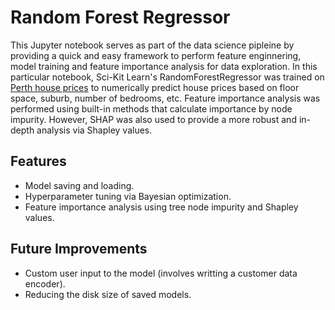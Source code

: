 # Random Forest Regressor
This Jupyter notebook serves as part of the data science pipleine by providing a quick and easy framework to
perform feature enginnering, model training and feature importance analysis for data exploration. In this particular notebook,
Sci-Kit Learn's RandomForestRegressor was trained on [Perth house prices](https://www.kaggle.com/datasets/syuzai/perth-house-prices) to
numerically predict house prices based on floor space, suburb, number of bedrooms, etc. Feature importance analysis was performed using 
built-in methods that calculate importance by node impurity. However, SHAP was also used to provide a more robust and in-depth analysis
via Shapley values.

## Features

- Model saving and loading.
- Hyperparameter tuning via Bayesian optimization.
- Feature importance analysis using tree node impurity and Shapley values.

## Future Improvements

- Custom user input to the model (involves writting a customer data encoder).
- Reducing the disk size of saved models.
